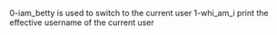 0-iam_betty is used to switch to the current user
1-whi_am_i print the effective username of the current user 
